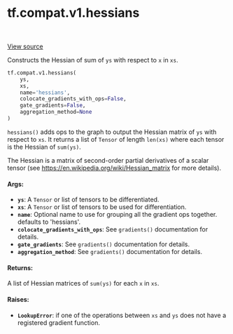 <div itemscope itemtype="http://developers.google.com/ReferenceObject">
<meta itemprop="name" content="tf.compat.v1.hessians" />
<meta itemprop="path" content="Stable" />
</div>

# tf.compat.v1.hessians

<!-- Insert buttons -->

<table class="tfo-notebook-buttons tfo-api" align="left">
</table>

<a target="_blank" href="/code/stable/tensorflow/python/ops/gradients_impl.py">View source</a>



<!-- Start diff -->
Constructs the Hessian of sum of `ys` with respect to `x` in `xs`.

``` python
tf.compat.v1.hessians(
    ys,
    xs,
    name='hessians',
    colocate_gradients_with_ops=False,
    gate_gradients=False,
    aggregation_method=None
)
```



<!-- Placeholder for "Used in" -->

`hessians()` adds ops to the graph to output the Hessian matrix of `ys`
with respect to `xs`.  It returns a list of `Tensor` of length `len(xs)`
where each tensor is the Hessian of `sum(ys)`.

The Hessian is a matrix of second-order partial derivatives of a scalar
tensor (see https://en.wikipedia.org/wiki/Hessian_matrix for more details).

#### Args:


* <b>`ys`</b>: A `Tensor` or list of tensors to be differentiated.
* <b>`xs`</b>: A `Tensor` or list of tensors to be used for differentiation.
* <b>`name`</b>: Optional name to use for grouping all the gradient ops together.
  defaults to 'hessians'.
* <b>`colocate_gradients_with_ops`</b>: See `gradients()` documentation for details.
* <b>`gate_gradients`</b>: See `gradients()` documentation for details.
* <b>`aggregation_method`</b>: See `gradients()` documentation for details.


#### Returns:

A list of Hessian matrices of `sum(ys)` for each `x` in `xs`.



#### Raises:


* <b>`LookupError`</b>: if one of the operations between `xs` and `ys` does not
  have a registered gradient function.
